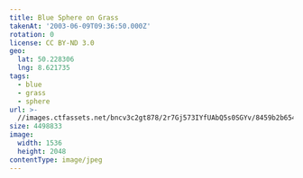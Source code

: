 ```yaml
---
title: Blue Sphere on Grass
takenAt: '2003-06-09T09:36:50.000Z'
rotation: 0
license: CC BY-ND 3.0
geo:
  lat: 50.228306
  lng: 8.621735
tags:
  - blue
  - grass
  - sphere
url: >-
  //images.ctfassets.net/bncv3c2gt878/2r7Gj573IYfUAbQ5s0SGYv/8459b2b654875df80d64da87a53ed450/blue-sphere-on-grass_4318071611_o
size: 4498833
image:
  width: 1536
  height: 2048
contentType: image/jpeg
---
```


